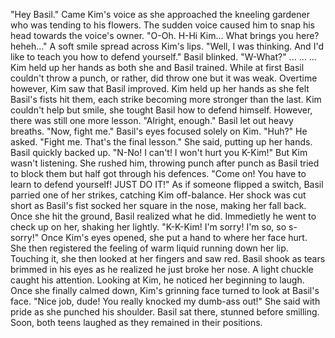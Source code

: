 "Hey Basil." Came Kim's voice as she approached the kneeling gardener who was tending to his flowers. The sudden voice caused him to snap his head towards the voice's owner. "O-Oh. H-Hi Kim... What brings you here? heheh..." A soft smile spread across Kim's lips. "Well, I was thinking. And I'd like to teach you how to defend yourself." Basil blinked. "W-What?"
...
...
...
Kim held up her hands as both she and Basil trained. While at first Basil couldn't throw a punch, or rather, did throw one but it was weak. Overtime  however, Kim saw that Basil improved. Kim held up her hands as she felt Basil's fists hit them, each strike becoming more stronger than the last. Kim couldn't help but smile, she tought Basil how to defend himself. However, there was still one more lesson. "Alright, enough." Basil let out heavy breaths. "Now, fight me." Basil's eyes focused solely on Kim. "Huh?" He asked. "Fight me. That's the final lesson." She said, putting up her hands. Basil quickly backed up. "N-No! I can't! I won't hurt you K-Kim!" But Kim wasn't listening. She rushed him, throwing punch after punch as Basil tried to block them but half got through his defences. "Come on! You have to learn to defend yourself! JUST DO IT!" As if someone flipped a switch, Basil parried one of her strikes, catching Kim off-balance. Her shock was cut short as Basil's fist socked her square in the nose, making her fall back. Once she hit the ground, Basil realized what he did. Immedietly he went to check up on her, shaking her lightly. "K-K-Kim! I'm sorry! I'm so, so s-sorry!" Once Kim's eyes opened, she put a hand to where her face hurt. She then registered the feeling of warm liquid running down her lip. Touching it, she then looked at her fingers and saw red. Basil shook as tears brimmed in his eyes as he realized he just broke her nose. A light chuckle caught his attention. Looking at Kim, he noticed her beginning to laugh. Once she finally calmed down, Kim's grinning face turned to look at Basil's face. "Nice job, dude! You really knocked my dumb-ass out!" She said with pride as she punched his shoulder. Basil sat there, stunned before smilling. Soon, both teens laughed as they remained in their positions.
